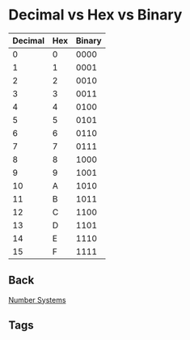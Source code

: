 # Decimal vs Hex vs Binary 

| Decimal | Hex | Binary |
|---------|-----|--------|
| 0       | 0   | 0000   |
| 1   | 1   | 0001   |
| 2       | 2   | 0010   |
| 3       | 3   | 0011   |
| 4       | 4   | 0100   |
| 5       | 5   | 0101   |
| 6       | 6   | 0110   |
| 7       | 7   | 0111   |
| 8       | 8   | 1000   |
| 9       | 9   | 1001   |
| 10      | A   | 1010   |
| 11      | B   | 1011   |
| 12      | C   | 1100   |
| 13      | D   | 1101   |
| 14      | E   | 1110   |
| 15      | F   | 1111   |

## Back
[Number Systems](../202110241835)

## Tags
